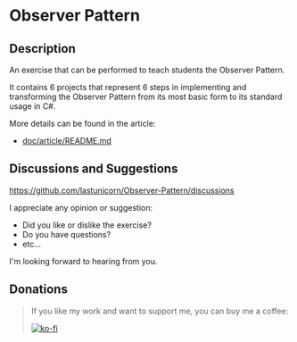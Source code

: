 # Observer Pattern

## Description

An exercise that can be performed to teach students the Observer Pattern.

It contains 6 projects that represent 6 steps in implementing and transforming the Observer Pattern from its most basic form to its standard usage in C#.

More details can be found in the article:

- [doc/article/README.md](doc/article/README.md)

## Discussions and Suggestions

https://github.com/lastunicorn/Observer-Pattern/discussions

I appreciate any opinion or suggestion:

- Did you like or dislike the exercise?
- Do you have questions?
- etc...

I'm looking forward to hearing from you.

## Donations

> If you like my work and want to support me, you can buy me a coffee:
>
> [![ko-fi](https://www.ko-fi.com/img/githubbutton_sm.svg)](https://ko-fi.com/Y8Y62EZ8H)


